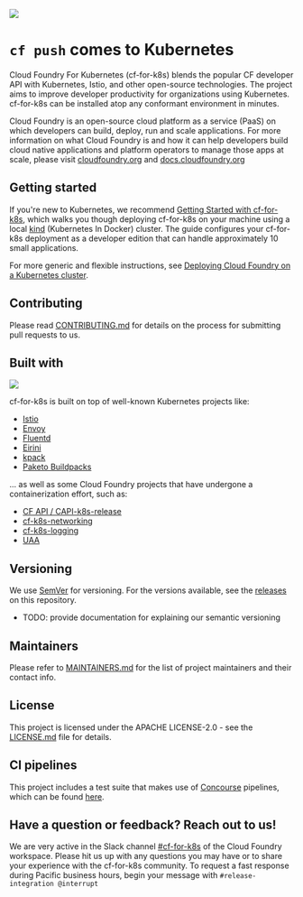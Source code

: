 ![](docs/assets/cf-for-k8s-banner.png)

# `cf push` comes to Kubernetes

Cloud Foundry For Kubernetes (cf-for-k8s) blends the popular CF developer API with Kubernetes, Istio, and other open-source technologies. The project aims to improve developer productivity for organizations using Kubernetes. cf-for-k8s can be installed atop any conformant environment in minutes.

Cloud Foundry is an open-source cloud platform as a service (PaaS) on which developers can build, deploy, run and scale applications. For more information on what Cloud Foundry is and how it can help developers build cloud native applications and platform operators to manage those apps at scale, please visit [cloudfoundry.org](https://cloudfoundry.org) and [docs.cloudfoundry.org](https://docs.cloudfoundry.org/)

## Getting started

If you're new to Kubernetes, we recommend [Getting Started with cf-for-k8s](docs/getting-started-tutorial.md), which walks you though deploying cf-for-k8s on your machine using a local [kind](https://kind.sigs.k8s.io/) (Kubernetes In Docker) cluster.  The guide configures your cf-for-k8s deployment as a developer edition that can handle approximately 10 small applications.

For more generic and flexible instructions, see [Deploying Cloud Foundry on a Kubernetes cluster](docs/deploy.md).

## Contributing

Please read [CONTRIBUTING.md](community/CONTRIBUTING.md) for details on the process for submitting pull requests to us.

## Built with

![](docs/assets/architecture.png)

cf-for-k8s is built on top of well-known Kubernetes projects like:

- [Istio](https://github.com/istio/istio)
- [Envoy](https://github.com/envoyproxy/envoy)
- [Fluentd](https://www.fluentd.org/)
- [Eirini](https://www.cloudfoundry.org/project-eirini/)
- [kpack](https://github.com/pivotal/kpack)
- [Paketo Buildpacks](https://paketo.io)

 ... as well as some Cloud Foundry projects that have undergone a containerization effort, such as:

- [CF API / CAPI-k8s-release](https://github.com/cloudfoundry/capi-k8s-release)
- [cf-k8s-networking](https://github.com/cloudfoundry/cf-k8s-networking)
- [cf-k8s-logging](https://github.com/cloudfoundry/cf-k8s-logging)
- [UAA](https://github.com/cloudfoundry/uaa)

## Versioning

We use [SemVer](https://semver.org/) for versioning. For the versions available, see the [releases](https://github.com/cloudfoundry/cf-for-k8s/releases) on this repository.

- TODO: provide documentation for explaining our semantic versioning

## Maintainers

Please refer to [MAINTAINERS.md](community/MAINTAINERS.md) for the list of project maintainers and their contact info.

## License

This project is licensed under the APACHE LICENSE-2.0 - see the [LICENSE.md](LICENSE) file for details.

## CI pipelines

This project includes a test suite that makes use of [Concourse](https://concourse-ci.org/) pipelines, which can be found [here](https://release-integration.ci.cf-app.com).

## Have a question or feedback? Reach out to us!

We are very active in the Slack channel [#cf-for-k8s](https://cloudfoundry.slack.com/archives/CH9LF6V1P) of the Cloud Foundry workspace. Please hit us up with any questions you may have or to share your experience with the cf-for-k8s community. To request a fast response during Pacific business hours, begin your message with `#release-integration @interrupt`
